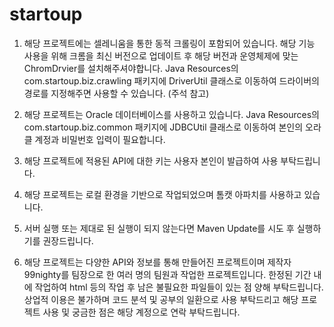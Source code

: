 # startoup

1. 해당 프로젝트에는 셀레니움을 통한 동적 크롤링이 포함되어 있습니다. 해당 기능 사용을 위해 크롬을 최신 버전으로 업데이트 후 해당 버전과 운영체제에 맞는 ChromDrvier를 설치해주셔야합니다.
Java Resources의 com.startoup.biz.crawling 패키지에 DriverUtil 클래스로 이동하여 드라이버의 경로를 지정해주면 사용할 수 있습니다. (주석 참고)

2. 해당 프로젝트는 Oracle 데이터베이스를 사용하고 있습니다. Java Resources의 com.startoup.biz.common 패키지에 JDBCUtil 클래스로 이동하여 본인의 오라클 계정과 비밀번호 입력이 필요합니다.

3. 해당 프로젝트에 적용된 API에 대한 키는 사용자 본인이 발급하여 사용 부탁드립니다.

4. 해당 프로젝트는 로컬 환경을 기반으로 작업되었으며 톰캣 아파치를 사용하고 있습니다.

5. 서버 실행 또는 제대로 된 실행이 되지 않는다면 Maven Update를 시도 후 실행하기를 권장드립니다.

6. 해당 프로젝트는 다양한 API와 정보를 통해 만들어진 프로젝트이며 제작자 99nighty를 팀장으로 한 여러 명의 팀원과 작업한 프로젝트입니다.
한정된 기간 내에 작업하여 html 등의 작업 후 남은 불필요한 파일들이 있는 점 양해 부탁드립니다.
상업적 이용은 불가하며 코드 분석 및 공부의 일환으로 사용 부탁드리고 해당 프로젝트 사용 및 궁금한 점은 해당 계정으로 연락 부탁드립니다.
